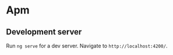 # Apm

## Development server

Run `ng serve` for a dev server. Navigate to `http://localhost:4200/`.

